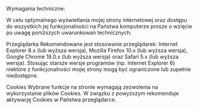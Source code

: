 Wymagania techniczne:

W celu optymalnego wyświetlania mojej strony internetowej oraz dostępu do wszystkich jej funkcjonalności na Państwa komputerze prosze o wzięcie po uwagę poniższych uwarunkowań technicznych:

Przeglądarka
Rekomendowane jest stosowanie przeglądarek: Internet Explorer 8.x (lub wyższa wersja), Mozilla Firefox 10.x (lub wyższa wersja), Google Chrome 18.0.x (lub wyższa wersja) oraz Safari 5.x (lub wyższa wersja).
Stosując starsze wersje programów (np. Internet Explorer 6) niektóre z funkcjonalności mojej strony mogą być ograniczone lub zupełnie niedostępne. 

Cookies
Wybrane funkcje na stronie wymagają zezwolenia na wykorzystanie plików Cookies. W związku z powyższym rekomenduje aktywację Cookies w Państwa przeglądarce.
